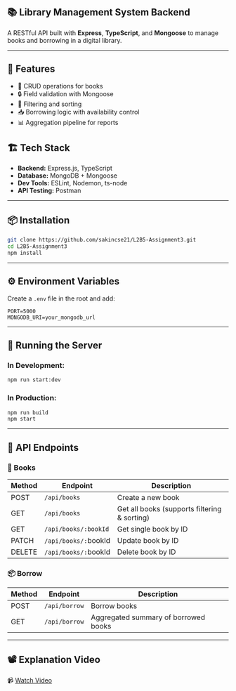 ## 📚 Library Management System Backend

A RESTful API built with **Express**, **TypeScript**, and **Mongoose** to manage books and borrowing in a digital library.

---

## 🚀 Features

- 📖 CRUD operations for books
- 🔒 Field validation with Mongoose
- 📌 Filtering and sorting
- 📥 Borrowing logic with availability control
- 📊 Aggregation pipeline for reports

## 🏗️ Tech Stack

- **Backend:** Express.js, TypeScript
- **Database:** MongoDB + Mongoose
- **Dev Tools:** ESLint, Nodemon, ts-node
- **API Testing:** Postman

---

## 📦 Installation

```bash
git clone https://github.com/sakincse21/L2B5-Assignment3.git
cd L2B5-Assignment3
npm install
```

---

## ⚙️ Environment Variables

Create a `.env` file in the root and add:

```env
PORT=5000
MONGODB_URI=your_mongodb_url
```

---

## 🧪 Running the Server

### In Development:

```bash
npm run start:dev
```

### In Production:

```bash
npm run build
npm start
```

---

## 🧩 API Endpoints

### 📘 Books

| Method | Endpoint               | Description                                   |
| ------ | ---------------------- | --------------------------------------------- |
| POST   | `/api/books`         | Create a new book                             |
| GET    | `/api/books`         | Get all books (supports filtering & sorting) |
| GET    | `/api/books/:bookId` | Get single book by ID                         |
| PATCH  | `/api/books/:`bookId | Update book by ID                             |
| DELETE | `/api/books/:`bookId | Delete book by ID                             |

### 📦 Borrow

| Method | Endpoint        | Description                          |
| ------ | --------------- | ------------------------------------ |
| POST   | `/api/borrow` | Borrow books                         |
| GET    | `/api/borrow` | Aggregated summary of borrowed books |

---

## 📽️ Explanation Video

📹 [Watch Video](https://youtu.be/B8krmfGe1QM)
